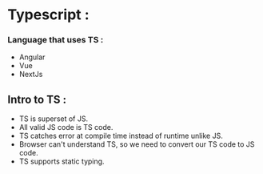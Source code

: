 # Typescript : 
### Language that uses TS : 
- Angular
- Vue
- NextJs

## Intro to TS : 
- TS is superset of JS.
- All valid JS code is TS code.
- TS catches error at compile time instead of runtime unlike JS.
- Browser can't understand TS, so we need to convert our TS code to JS code.
- TS supports static typing.


